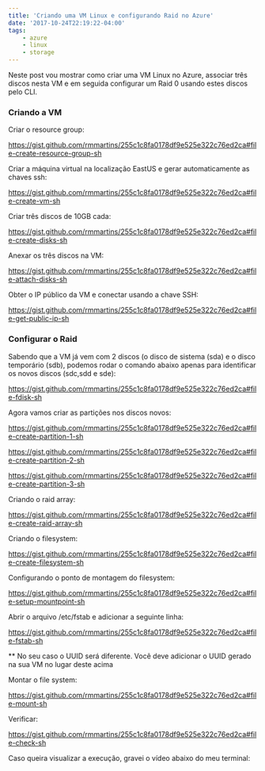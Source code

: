 ```yaml
---
title: 'Criando uma VM Linux e configurando Raid no Azure'
date: '2017-10-24T22:19:22-04:00'
tags:
    - azure
    - linux
    - storage
---
```


Neste post vou mostrar como criar uma VM Linux no Azure, associar três discos nesta VM e em seguida configurar um Raid 0 usando estes discos pelo CLI.

### Criando a VM

Criar o resource group:

https://gist.github.com/rmmartins/255c1c8fa0178df9e525e322c76ed2ca#file-create-resource-group-sh

Criar a máquina virtual na localização EastUS e gerar automaticamente as chaves ssh:

https://gist.github.com/rmmartins/255c1c8fa0178df9e525e322c76ed2ca#file-create-vm-sh

Criar três discos de 10GB cada:

https://gist.github.com/rmmartins/255c1c8fa0178df9e525e322c76ed2ca#file-create-disks-sh

Anexar os três discos na VM:

https://gist.github.com/rmmartins/255c1c8fa0178df9e525e322c76ed2ca#file-attach-disks-sh

Obter o IP público da VM e conectar usando a chave SSH:

https://gist.github.com/rmmartins/255c1c8fa0178df9e525e322c76ed2ca#file-get-public-ip-sh

### Configurar o Raid

Sabendo que a VM já vem com 2 discos (o disco de sistema (sda) e o disco temporário (sdb), podemos rodar o comando abaixo apenas para identificar os novos discos (sdc,sdd e sde):

https://gist.github.com/rmmartins/255c1c8fa0178df9e525e322c76ed2ca#file-fdisk-sh

Agora vamos criar as partições nos discos novos:

https://gist.github.com/rmmartins/255c1c8fa0178df9e525e322c76ed2ca#file-create-partition-1-sh

https://gist.github.com/rmmartins/255c1c8fa0178df9e525e322c76ed2ca#file-create-partition-2-sh

https://gist.github.com/rmmartins/255c1c8fa0178df9e525e322c76ed2ca#file-create-partition-3-sh

Criando o raid array:

https://gist.github.com/rmmartins/255c1c8fa0178df9e525e322c76ed2ca#file-create-raid-array-sh

Criando o filesystem:

https://gist.github.com/rmmartins/255c1c8fa0178df9e525e322c76ed2ca#file-create-filesystem-sh

Configurando o ponto de montagem do filesystem:

https://gist.github.com/rmmartins/255c1c8fa0178df9e525e322c76ed2ca#file-setup-mountpoint-sh

Abrir o arquivo /etc/fstab e adicionar a seguinte linha:

https://gist.github.com/rmmartins/255c1c8fa0178df9e525e322c76ed2ca#file-fstab-sh

\*\* No seu caso o UUID será diferente. Você deve adicionar o UUID gerado na sua VM no lugar deste acima

Montar o file system:

https://gist.github.com/rmmartins/255c1c8fa0178df9e525e322c76ed2ca#file-mount-sh

Verificar:

https://gist.github.com/rmmartins/255c1c8fa0178df9e525e322c76ed2ca#file-check-sh

Caso queira visualizar a execução, gravei o vídeo abaixo do meu terminal:

<script async="" id="asciicast-143993" src="https://asciinema.org/a/143993.js"></script>
